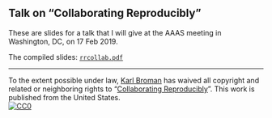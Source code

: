 ## Talk on &ldquo;Collaborating Reproducibly&rdquo;

These are slides for a talk that I will give at the AAAS meeting in
Washington, DC, on 17 Feb 2019.


The compiled slides:
[`rrcollab.pdf`](https://www.biostat.wisc.edu/~kbroman/presentations/rrcollab.pdf)

---

To the extent possible under law,
[Karl Broman](http://github.com/kbroman) has waived all copyright and
related or neighboring rights to
&ldquo;[Collaborating Reproducibly](https://github.com/kbroman/Talk_AAAS2019)&rdquo;.
This work is published from the United States.
<br/>
[![CC0](http://i.creativecommons.org/p/zero/1.0/88x31.png)](http://creativecommons.org/publicdomain/zero/1.0/)
